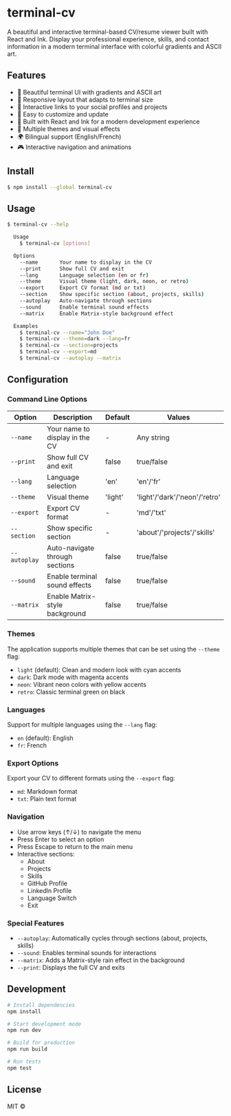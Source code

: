 # terminal-cv

A beautiful and interactive terminal-based CV/resume viewer built with React and Ink. Display your professional experience, skills, and contact information in a modern terminal interface with colorful gradients and ASCII art.

## Features

- 🎨 Beautiful terminal UI with gradients and ASCII art
- 📱 Responsive layout that adapts to terminal size
- 🔗 Interactive links to your social profiles and projects
- 📄 Easy to customize and update
- 🚀 Built with React and Ink for a modern development experience
- 🌈 Multiple themes and visual effects
- 🌍 Bilingual support (English/French)
- 🎮 Interactive navigation and animations

## Install

```bash
$ npm install --global terminal-cv
```

## Usage

```bash
$ terminal-cv --help

  Usage
    $ terminal-cv [options]

  Options
    --name       Your name to display in the CV
    --print      Show full CV and exit
    --lang       Language selection (en or fr)
    --theme      Visual theme (light, dark, neon, or retro)
    --export     Export CV format (md or txt)
    --section    Show specific section (about, projects, skills)
    --autoplay   Auto-navigate through sections
    --sound      Enable terminal sound effects
    --matrix     Enable Matrix-style background effect

  Examples
    $ terminal-cv --name="John Doe"
    $ terminal-cv --theme=dark --lang=fr
    $ terminal-cv --section=projects
    $ terminal-cv --export=md
    $ terminal-cv --autoplay --matrix
```

## Configuration

### Command Line Options

| Option       | Description                    | Default | Values                        |
| ------------ | ------------------------------ | ------- | ----------------------------- |
| `--name`     | Your name to display in the CV | -       | Any string                    |
| `--print`    | Show full CV and exit          | false   | true/false                    |
| `--lang`     | Language selection             | 'en'    | 'en'/'fr'                     |
| `--theme`    | Visual theme                   | 'light' | 'light'/'dark'/'neon'/'retro' |
| `--export`   | Export CV format               | -       | 'md'/'txt'                    |
| `--section`  | Show specific section          | -       | 'about'/'projects'/'skills'   |
| `--autoplay` | Auto-navigate through sections | false   | true/false                    |
| `--sound`    | Enable terminal sound effects  | false   | true/false                    |
| `--matrix`   | Enable Matrix-style background | false   | true/false                    |

### Themes

The application supports multiple themes that can be set using the `--theme` flag:

- `light` (default): Clean and modern look with cyan accents
- `dark`: Dark mode with magenta accents
- `neon`: Vibrant neon colors with yellow accents
- `retro`: Classic terminal green on black

### Languages

Support for multiple languages using the `--lang` flag:

- `en` (default): English
- `fr`: French

### Export Options

Export your CV to different formats using the `--export` flag:

- `md`: Markdown format
- `txt`: Plain text format

### Navigation

- Use arrow keys (↑/↓) to navigate the menu
- Press Enter to select an option
- Press Escape to return to the main menu
- Interactive sections:
  - About
  - Projects
  - Skills
  - GitHub Profile
  - LinkedIn Profile
  - Language Switch
  - Exit

### Special Features

- `--autoplay`: Automatically cycles through sections (about, projects, skills)
- `--sound`: Enables terminal sounds for interactions
- `--matrix`: Adds a Matrix-style rain effect in the background
- `--print`: Displays the full CV and exits

## Development

```bash
# Install dependencies
npm install

# Start development mode
npm run dev

# Build for production
npm run build

# Run tests
npm test
```

## License

MIT ©
